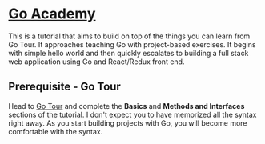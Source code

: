 # [Go Academy](https://calvinfeng.gitbook.io/go-academy/)

This is a tutorial that aims to build on top of the things you can learn from Go Tour. It approaches
teaching Go with project-based exercises. It begins with simple hello world and then quickly 
escalates to building a full stack web application using Go and React/Redux front end. 

## Prerequisite - Go Tour

Head to [Go Tour](https://tour.golang.org/) and complete the **Basics** and **Methods and Interfaces** 
sections of the tutorial. I don't expect you to have memorized all the syntax right away. As you 
start building projects with Go, you will become more comfortable with the syntax.
